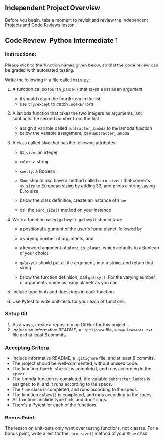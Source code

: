 ## Independent Project Overview
Before you begin, take a moment to revisit and review the [Independent Projects and Code Reviews](https://www.learnhowtoprogram.com/introduction-to-programming/getting-started-at-epicodus/independent-projects-and-code-reviews) lesson.

## Code Review: Python Intermediate 1

### Instructions:
Please stick to the function names given below, so that the code review can be graded with automated testing.

Write the following in a file called `main.py`:
1. A function called `fourth_place()` that takes a list as an argument
    - it should return the fourth item in the list
    - use `try/except` to catch `IndexError`s

1. A lambda function that takes the two integers as arguments, and subtracts the second number from the first
    - assign a variable called `subtracter_lambda` to the lambda function
    - below the variable assignment, call `subtracter_lambda`

1. A class called `Shoe` that has the following attributes:
    - `US_size`: an integer
    - `color`: a string
    - `smelly`: a Boolean

    - `Shoe` should also have a method called `euro_size()` that converts `US_size` to European sizing by adding 33, and prints a string saying Euro size 
    - below the class definition, create an instance of `Shoe`
    - call the `euro_size()` method on your instance

1. Write a function called `galaxy()`. `galaxy()` should take:
    - a positional argument of the user's home planet, followed by
    - a varying number of arguments, and
    - a keyword argument of `pluto_is_planet`, which defaults to a Boolean of your choice

    - `galaxy()` should put all the arguments into a string, and return that string

    - below the function definition, call `galaxy()`. For the varying number of arguments, name as many planets as you can

1. Include type hints and docstrings in each function.

1. Use Pytest to write unit-tests for your each of functions.


### Setup Git
1. As always, create a repository on GitHub for this project. 
1. Include an informative README, a `.gitignore` file, a `requirements.txt` file and at least 8 commits.

### Accepting Criteria
- Include informative README, a `.gitignore` file, and at least 8 commits.
- The project should be well-commented, without unused code.
- The function `fourth_place()` is completed, and runs according to the specs.
- The lambda function is completed, the variable `subtracter_lambda` is assigned to it, and it runs according to the specs.
- The `Shoe` class is completed, and runs according to the specs.
- The function `galaxy()` is completed, and runs according to the specs.
- All functions include type hints and docstrings.
- There's a Pytest for each of the functions.

### Bonus Point:
The lesson on unit-tests only went over testing functions, not classes. For a bonus point, write a test for the `euro_size()` method of your `Shoe` class.